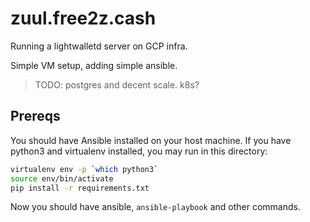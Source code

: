 # zuul.free2z.cash

Running a lightwalletd server on GCP infra.

Simple VM setup, adding simple ansible.

> TODO: postgres and decent scale. k8s?

## Prereqs

You should have Ansible installed on your host machine.
If you have python3 and virtualenv installed,
you may run in this directory:

```bash
virtualenv env -p `which python3`
source env/bin/activate
pip install -r requirements.txt
```

Now you should have ansible, `ansible-playbook` and other commands.
